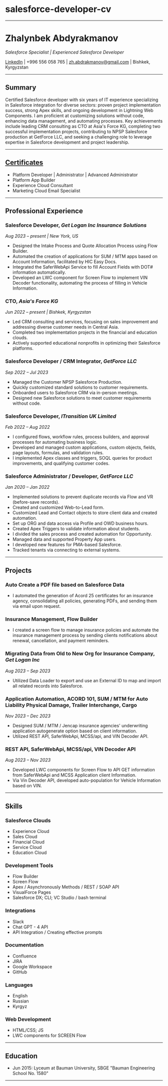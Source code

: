 # salesforce-developer-cv
---

# Zhalynbek Abdyrakmanov
*Salesforce Specialist | Experienced Salesforce Developer*

[LinkedIn](www.linkedin.com/in/zhalyn) | +996 556 058 765 | zh.abdrakmanov@gmail.com | Bishkek, Kyrgyzstan

---

## Summary

Certified Salesforce developer with six years of IT experience specializing in Salesforce integration for diverse sectors: proven project implementation success, strong Apex skills, and ongoing development in Lightning Web Components. I am proficient at customizing solutions without code, enhancing data management, and automating processes. Key achievements include leading CRM consulting as CTO at Asia's Force KG, completing two successful implementation projects, contributing to NPSP Salesforce production at GetForce LLC, and seeking a challenging role to leverage expertise in Salesforce development and project leadership.

---

## [Certificates](https://www.salesforce.com/trailblazer/abdyrakmanov) 
- Platform Developer | Administrator | Advanced Administrator
- Platform App Builder
- Experience Cloud Consultant
- Marketing Cloud Email Specialist

---

## Professional Experience

### Salesforce Developer, *Get Logan Inc Insurance Solutions*
*Aug 2023 – present | New York, US*
- Designed the Intake Process and Quote Allocation Process using Flow Builder.
- Automated the creation of applications for SUM / MTM apps based on Account Information, facilitated by HIC Easy Docs.
- Integrated the SaferWebApi Service to fill Account Fields with DOT# information automatically.
- Developed an LWC component for Screen Flow to implement VIN Decoder functionality, automating the process of filling in Vehicle Information.

### CTO, *Asia's Force KG*
*Jun 2022 – present | Bishkek, Kyrgyzstan*
- Led CRM consulting and services, focusing on sales improvement and addressing diverse customer needs in Central Asia.
- Completed two implementation projects in the financial and education clouds.
- Actively supported educational nonprofits in optimizing their Salesforce platforms.

### Salesforce Developer / CRM Integrator, *GetForce LLC*
*Sep 2022 – Jul 2023*
- Managed the Customer NPSP Salesforce Production.
- Quickly customized standard solutions to customer requirements.
- Onboarded users to Salesforce CRM via in-person meetings.
- Designed new Salesforce solutions to meet customer requirements without code.

### Salesforce Developer, *ITransition UK Limited*
*Feb 2022 – Aug 2022*
- I configured flows, workflow rules, process builders, and approval processes for automating business logic.
- Developed and managed custom applications, custom objects, fields, page layouts, formulas, and validation rules.
- I implemented Apex classes and triggers, SOQL queries for product improvements, and qualifying customer codes.

### Salesforce Administrator / Developer, *GetForce LLC*
*Jan 2020 – Jan 2022*
- Implemented solutions to prevent duplicate records via Flow and VR (before-save records).
- Created and customized Web-to-Lead form.
- Customized Lead and Contact objects to store client data and created automation.
- Set up ORG and data access via Profile and OWD business hours.
- Created Apex Triggers to validate information about students.
- I divided the sales process and created automation for Opportunity.
- Managed data and supported Property App users.
- I developed new features for PMA-based Salesforce.
- Tracked tenants via connecting to external systems.

---

## Projects

### Auto Create a PDF file based on Salesforce Data
- I automated the generation of Acord 25 certificates for an insurance agency, consolidating all policies, generating PDFs, and sending them via email upon request.

### Insurance Management, Flow Builder
- I created a screen flow to manage insurance policies and automate the insurance management process by sending clients notifications about renewal, cancellation, and payment reminders.

### Migrating Data from Old to New Org for Insurance Company, *Get Logan Inc*
*Aug 2023 – Sep 2023*
- Utilized Data Loader to export and use an External ID to map and import all related records into Salesforce.

### Application Automation, ACORD 101, SUM / MTM for Auto Liability Physical Damage, Trailer Interchange, Cargo
*Nov 2023 – Dec 2023*
- Designed SUM / MTM / Jencap insurance agencies' underwriting application autogenerate option based on client information.
- Utilized REST API, SaferWebApi, MCSS/api, and VIN Decoder API.

### REST API, SaferWebApi, MCSS/api, VIN Decoder API
*Aug 2023 – Nov 2023*
- Developed LWC components for Screen Flow to API GET information from SaferWebApi and MCSS Application client Information.
- Via Vin Decoder API, developed auto-population for Vehicle Information based on VIN.

---

## Skills

### Salesforce Clouds
- Experience Cloud
- Sales Cloud
- Financial Cloud
- Service Cloud
- Education Cloud

### Development Tools
- Flow Builder
- Screen Flow
- Apex / Asynchronously Methods / REST / SOAP API
- VisualForce Pages
- Salesforce DX; CLI; VC Studio / bash terminal

### Integrations
- Slack
- Chat GPT - 4 API
- API Integration / Creating effective prompts

### Documentation
- Confluence
- JIRA
- Google Workspace
- GitHub

### Languages
- English
- Russian
- Kyrgyz

### Web Development
- HTML/CSS; JS
- LWC components for SCREEN Flow

---

## Education
- Jun 2015: Lyceum at Bauman University, SBGE "Bauman Engineering School No. 1580"

---
